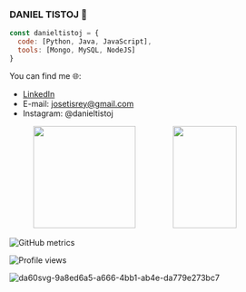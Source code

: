 ### DANIEL TISTOJ 👋
 
```js
const danieltistoj = {
  code: [Python, Java, JavaScript],
  tools: [Mongo, MySQL, NodeJS]
}
```

You can find me 🌐:

- [LinkedIn](https://www.linkedin.com/in/daniel-tistoj-315661223/)
- E-mail: josetisrey@gmail.com
- Instagram: @danieltistoj

<div align="center">
<img  height="180em"  src="https://github-readme-stats.vercel.app/api?username=danieltistoj&theme=dark&show_icons=true"/>
<img  height="180em" width="47%" src="https://github-readme-stats.vercel.app/api/top-langs/?username=danieltistoj&layout=compact&theme=dark"/>
</div>

![GitHub metrics](https://metrics.lecoq.io/danieltistoj)  

![Profile views](https://gpvc.arturio.dev/danieltistoj)  

![da60svg-9a8ed6a5-a666-4bb1-ab4e-da779e273bc7](https://user-images.githubusercontent.com/42653664/189792160-c6155735-a851-4013-a05c-e336d2a2b594.gif)
